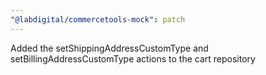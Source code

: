 ```yaml
---
"@labdigital/commercetools-mock": patch
---
```


Added the setShippingAddressCustomType and setBillingAddressCustomType actions to the cart repository